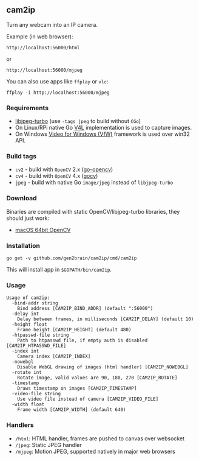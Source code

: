 ## cam2ip

Turn any webcam into an IP camera.

Example (in web browser):

    http://localhost:56000/html

or

    http://localhost:56000/mjpeg

You can also use apps like `ffplay` or `vlc`:

    ffplay -i http://localhost:56000/mjpeg

### Requirements

* [libjpeg-turbo](https://www.libjpeg-turbo.org/) (use `-tags jpeg` to build without `CGo`)
* On Linux/RPi native Go [V4L](https://github.com/korandiz/v4l) implementation is used to capture images.
* On Windows [Video for Windows (VfW)](https://en.wikipedia.org/wiki/Video_for_Windows) framework is used over win32 API.

### Build tags

* `cv2` - build with `OpenCV` 2.x ([go-opencv](https://github.com/lazywei/go-opencv))
* `cv4` - build with `OpenCV` 4.x ([gocv](https://github.com/hybridgroup/gocv))
* `jpeg` - build with native Go `image/jpeg` instead of `libjpeg-turbo`

### Download

Binaries are compiled with static OpenCV/libjpeg-turbo libraries, they should just work:


 - [macOS 64bit OpenCV](https://github.com/bronzegoddess/cam2ip/releases/download/v1.6/cam2ip-1.6-darwin-cv2.zip)


### Installation

    go get -v github.com/gen2brain/cam2ip/cmd/cam2ip

This will install app in `$GOPATH/bin/cam2ip`.



### Usage

```
Usage of cam2ip:
  -bind-addr string
	Bind address [CAM2IP_BIND_ADDR] (default ":56000")
  -delay int
	Delay between frames, in milliseconds [CAM2IP_DELAY] (default 10)
  -height float
	Frame height [CAM2IP_HEIGHT] (default 480)
  -htpasswd-file string
	Path to htpasswd file, if empty auth is disabled [CAM2IP_HTPASSWD_FILE]
  -index int
	Camera index [CAM2IP_INDEX]
  -nowebgl
	Disable WebGL drawing of images (html handler) [CAM2IP_NOWEBGL]
  -rotate int
	Rotate image, valid values are 90, 180, 270 [CAM2IP_ROTATE]
  -timestamp
	Draws timestamp on images [CAM2IP_TIMESTAMP]
  -video-file string
	Use video file instead of camera [CAM2IP_VIDEO_FILE]
  -width float
	Frame width [CAM2IP_WIDTH] (default 640)
```

### Handlers

  * `/html`: HTML handler, frames are pushed to canvas over websocket
  * `/jpeg`: Static JPEG handler
  * `/mjpeg`: Motion JPEG, supported natively in major web browsers
